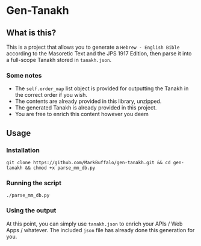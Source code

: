 # Gen-Tanakh

## What is this?

This is a project that allows you to generate a `Hebrew - English Bible` according to the Masoretic Text and the JPS 1917 Edition, then parse it into a full-scope Tanakh stored in `tanakh.json`.

### Some notes

- The `self.order_map` list object is provided for outputting the Tanakh in the correct order if you wish.  
- The contents are already provided in this library, unzipped.
- The generated Tanakh is already provided in this project.
- You are free to enrich this content however you deem

## Usage

### Installation

```
git clone https://github.com/MarkBuffalo/gen-tanakh.git && cd gen-tanakh && chmod +x parse_mm_db.py
```

### Running the script

```
./parse_mm_db.py
```

### Using the output

At this point, you can simply use `tanakh.json` to enrich your APIs / Web Apps / whatever. The included `json` file has already done this generation for you.
